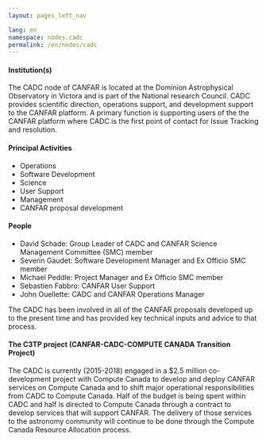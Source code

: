 ```yaml
---
layout: pages_left_nav

lang: en
namespace: nodes.cadc
permalink: /en/nodes/cadc
---
```


<!-- Content start -->

<h4> Institution(s) </h4>

The CADC node of CANFAR is located at the Dominion Astrophysical Observatory in Victora and is part of the National research Council. CADC provides scientific direction, operations support, and development support to the CANFAR platform. A primary function is supporting users of the the CANFAR platform where CADC is the first point of contact for Issue Tracking and resolution.

<h4> Principal Activities </h4>

<ul>
  <li>Operations</li>
  <li>Software Development</li>
  <li>Science</li>
  <li>User Support</li>
  <li>Management</li>
  <li>CANFAR proposal development</li>
</ul>

<h4>People</h4>
<ul>
  <li>David Schade: Group Leader of CADC and CANFAR Science Management Committee (SMC) member</li>
  <li>Severin Gaudet: Software Development Manager and Ex Officio SMC member</li>
  <li>Michael Peddle: Project Manager and Ex Officio SMC member</li>
  <li>Sebastien Fabbro: CANFAR User Support</li>
  <li>John Ouellette: CADC and CANFAR Operations Manager</li>
</ul>

The CADC has been involved in all of the CANFAR proposals developed up to the present time and has provided key technical inputs and advice to that process.

<h4>The C3TP project (CANFAR-CADC-COMPUTE CANADA Transition Project)</h4>

The CADC is currently (2015-2018) engaged in a $2.5 million co-development project with Compute Canada to develop and deploy CANFAR services on Compute Canada and to shift major operational responsibilities from CADC to Compute Canada. Half of the budget is being spent within CADC and half is directed to Compute Canada through a contract to develop services that will support CANFAR. The delivery of those services to the astronomy community will continue to be done through the Compute Canada Resource Allocation process.


<!-- Content end -->
